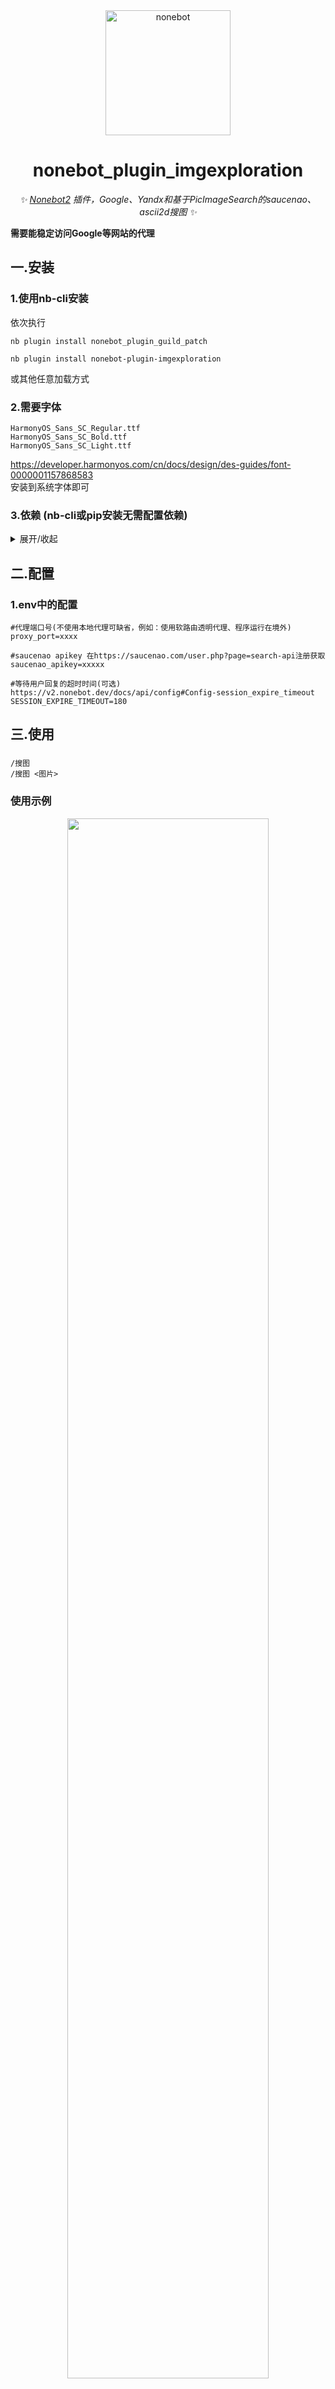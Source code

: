 <div align="center">
<a href="https://v2.nonebot.dev/"><img src="https://v2.nonebot.dev/logo.png" width="200" height="200" alt="nonebot"></a>

# nonebot_plugin_imgexploration 

_✨ [Nonebot2](https://github.com/nonebot/nonebot2) 插件，Google、Yandx和基于PicImageSearch的saucenao、ascii2d搜图  ✨_



</div> 

**需要能稳定访问Google等网站的代理**  
## 一.**安装**
### 1.使用nb-cli安装
依次执行
```
nb plugin install nonebot_plugin_guild_patch
```
```
nb plugin install nonebot-plugin-imgexploration
```

或其他任意加载方式
### 2.需要字体    
```
HarmonyOS_Sans_SC_Regular.ttf  
HarmonyOS_Sans_SC_Bold.ttf  
HarmonyOS_Sans_SC_Light.ttf
```
https://developer.harmonyos.com/cn/docs/design/des-guides/font-0000001157868583   
安装到系统字体即可

### 3.依赖  (nb-cli或pip安装无需配置依赖)
<details>
<summary>展开/收起</summary>

```
pip install -r requirements.txt
```
go-cqhttp 频道支持适配补丁`nonebot-plugin-guild-patch`  
```
pip install nonebot-plugin-guild-patch
```
在加载本插件前添加
```
nonebot.load_plugin('nonebot_plugin_guild_patch')
```
</details>

## 二.**配置**  
### 1.env中的配置
```
#代理端口号(不使用本地代理可缺省，例如：使用软路由透明代理、程序运行在境外)
proxy_port=xxxx  

#saucenao apikey 在https://saucenao.com/user.php?page=search-api注册获取
saucenao_apikey=xxxxx 

#等待用户回复的超时时间(可选) https://v2.nonebot.dev/docs/api/config#Config-session_expire_timeout
SESSION_EXPIRE_TIMEOUT=180 
```  
## 三.**使用**  
### 
```
/搜图
/搜图 <图片>
```  
### **使用示例**   

<div align=center>
    <img decoding="async" align="middle" src="https://p.inari.site/usr/369/63b6cfe0cd8a8.jpg" width="80%">
</div>

### 搜图结果

<div align=center>
    <img decoding="async" align="middle" src="https://p.inari.site/usr/369/63b6cd6f24abc.jpg" height="1280px">
</div>
